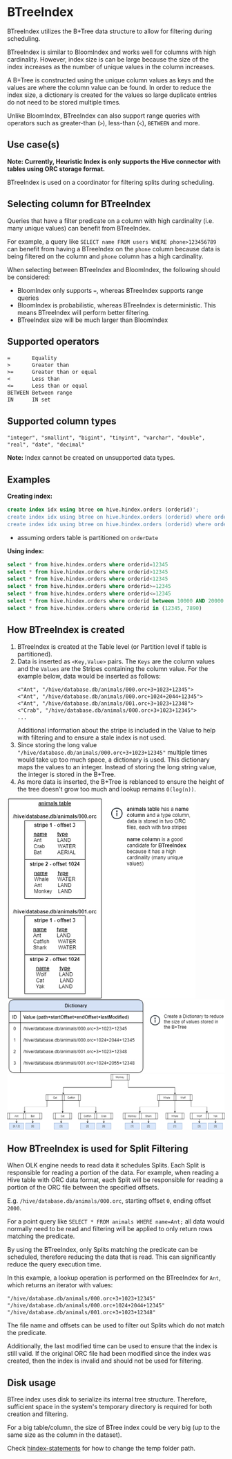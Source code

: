 # BTreeIndex

BTreeIndex utilizes the B+Tree data structure to allow for filtering during scheduling.

BTreeIndex is similar to BloomIndex and works well for columns with high cardinality.
However, index size is can be large because the size of the index increases as the number
of unique values in the column increases.

A B+Tree is constructed using the unique column values as keys and the values are where the column value can be found.
In order to reduce the index size, a dictionary is created for the values so large duplicate entries do not need to be stored multiple times.

Unlike BloomIndex, BTreeIndex can also support range queries with operators such as 
greater-than (`>`), less-than (`<`), `BETWEEN` and more.

## Use case(s)

**Note: Currently, Heuristic Index is only supports the Hive connector with 
tables using ORC storage format.**

BTreeIndex is used on a coordinator for filtering splits during scheduling.

## Selecting column for BTreeIndex

Queries that have a filter predicate on a column with
high cardinality (i.e. many unique values) can benefit from BTreeIndex.

For example, a query like `SELECT name FROM users WHERE phone>123456789`
can benefit from having a BTreeIndex on the `phone` column because 
data is being filtered on the column and `phone` column has a high cardinality.  

When selecting between BTreeIndex and BloomIndex, the following should be considered:
- BloomIndex only supports `=`, whereas BTreeIndex supports range queries
- BloomIndex is probabilistic, whereas BTreeIndex is deterministic. This means BTreeIndex will perform better filtering.
- BTreeIndex size will be much larger than BloomIndex

## Supported operators

    =       Equality
    >       Greater than
    >=      Greater than or equal
    <       Less than
    <=      Less than or equal
    BETWEEN Between range
    IN      IN set

## Supported column types
    "integer", "smallint", "bigint", "tinyint", "varchar", "double", "real", "date", "decimal"

**Note:** Index cannot be created on unsupported data types.

## Examples

**Creating index:**

```sql
create index idx using btree on hive.hindex.orders (orderid)';
create index idx using btree on hive.hindex.orders (orderid) where orderDate='01-10-2020';
create index idx using btree on hive.hindex.orders (orderid) where orderDate in ('01-10-2020', '01-10-2020');
```

* assuming orders table is partitioned on `orderDate`

**Using index:**
```sql
select * from hive.hindex.orders where orderid=12345
select * from hive.hindex.orders where orderid>12345
select * from hive.hindex.orders where orderid<12345
select * from hive.hindex.orders where orderid>=12345
select * from hive.hindex.orders where orderid<=12345
select * from hive.hindex.orders where orderid between 10000 AND 20000
select * from hive.hindex.orders where orderid in (12345, 7890)
```

## How BTreeIndex is created

1. BTreeIndex is created at the Table level (or Partition level if table is partitioned).
2. Data is inserted as `<Key,Value>` pairs. The `Keys` are the column values and the `Values` are the Stripes containing the column value.
   For the example below, data would be inserted as follows:  
   ```
   <"Ant", "/hive/database.db/animals/000.orc+3+1023+12345">  
   <"Ant", "/hive/database.db/animals/000.orc+1024+2044+12345">  
   <"Ant", "/hive/database.db/animals/001.orc+3+1023+12348">  
   <"Crab", "/hive/database.db/animals/000.orc+3+1023+12345">
   ...
   ```
   Additional information about the stripe is included in the Value to help with filtering and to ensure a stale index is not used.
3. Since storing the long value `"/hive/database.db/animals/000.orc+3+1023+12345"` multiple times would take up too much space, a dictionary is used. This dictionary maps the values to an integer. Instead of storing the long string value, the integer is stored in the B+Tree.
4. As more data is inserted, the B+Tree is reblanced to ensure the height of the tree doesn't grow too much and lookup remains `O(log(n))`.

![btree_animal_table](../images/btree_animal_table.png)
![btree_dictionary](../images/btree_dictionary.png)
![btree_animal_diagram](../images/btree_animal_diagram.png)

## How BTreeIndex is used for Split Filtering

When OLK engine needs to read data it schedules Splits. Each Split is responsible for reading a portion of the data.
For example, when reading a Hive table with ORC data format, each Split will be responsible for reading a portion of the ORC file between the specified offsets.  

E.g. `/hive/database.db/animals/000.orc`, starting offset `0`, ending offset `2000`.

For a point query like `SELECT * FROM animals WHERE name=Ant;`
all data would normally need to be read and filtering will be applied to only return rows matching the predicate.

By using the BTreeIndex, only Splits matching the predicate can be scheduled, therefore reducing the data that is read.
This can significantly reduce the query execution time.

In this example, a lookup operation is performed on the BTreeIndex for `Ant`, which returns an iterator with values:
```
"/hive/database.db/animals/000.orc+3+1023+12345"
"/hive/database.db/animals/000.orc+1024+2044+12345"
"/hive/database.db/animals/001.orc+3+1023+12348"
```

The file name and offsets can be used to filter out Splits which do not match the predicate.

Additionally, the last modified time can be used to ensure that the index is still valid. If the original ORC file had been modified since the index was created, then the index is
invalid and should not be used for filtering.

## Disk usage

BTree index uses disk to serialize its internal tree structure. Therefore, sufficient space in the system's temporary directory is required for both creation and filtering.

For a big table/column, the size of BTree index could be very big (up to the same size as the column in the dataset).

Check [hindex-statements](./hindex-statements.md) for how to change the temp folder path.
